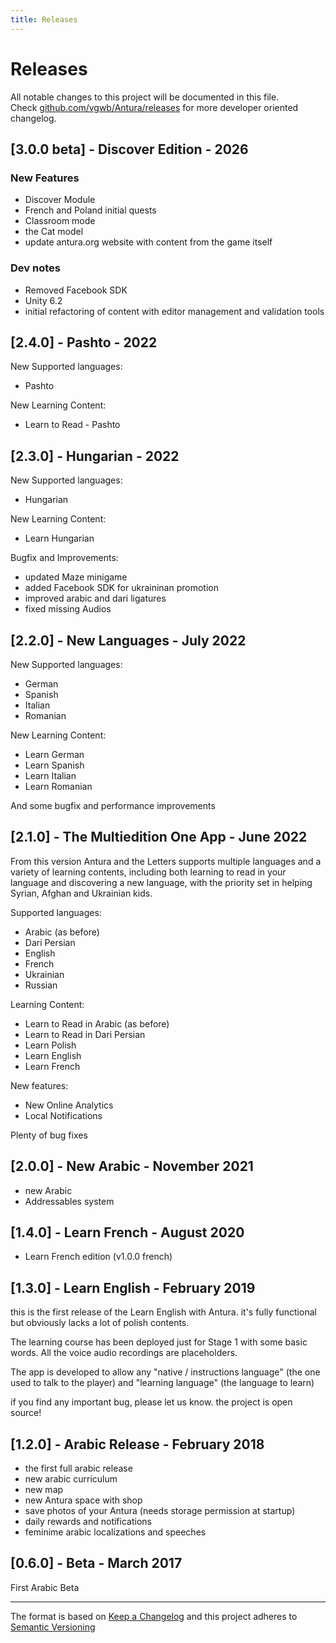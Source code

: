```yaml
---
title: Releases
---
```

# Releases
All notable changes to this project will be documented in this file.  
Check [github.com/vgwb/Antura/releases](https://github.com/vgwb/Antura/releases) for more developer oriented changelog.

## [3.0.0 beta] - Discover Edition - 2026

### New Features

- Discover Module
- French and Poland initial quests
- Classroom mode
- the Cat model
- update antura.org website with content from the game itself

### Dev notes

- Removed Facebook SDK
- Unity 6.2
- initial refactoring of content with editor management and validation tools

## [2.4.0] - Pashto - 2022
New Supported languages:

- Pashto

New Learning Content:

- Learn to Read - Pashto

## [2.3.0] - Hungarian - 2022
New Supported languages:

- Hungarian

New Learning Content:

- Learn Hungarian

Bugfix and Improvements:

- updated Maze minigame
- added Facebook SDK for ukraininan promotion
- improved arabic and dari ligatures
- fixed missing Audios

## [2.2.0] - New Languages - July 2022
New Supported languages:

- German
- Spanish
- Italian
- Romanian

New Learning Content:

- Learn German
- Learn Spanish
- Learn Italian
- Learn Romanian

And some bugfix and performance improvements

## [2.1.0] - The Multiedition One App - June 2022
From this version Antura and the Letters supports multiple languages and a variety of learning contents, including both learning to read in your language and discovering a new language, with the priority set in helping Syrian, Afghan and Ukrainian kids.

Supported languages:

- Arabic (as before)
- Dari Persian
- English
- French
- Ukrainian
- Russian

Learning Content:

- Learn to Read in Arabic (as before)
- Learn to Read in Dari Persian 
- Learn Polish
- Learn English
- Learn French

New features:

- New Online Analytics
- Local Notifications

Plenty of bug fixes

## [2.0.0] - New Arabic - November 2021
- new Arabic
- Addressables system

## [1.4.0] - Learn French - August 2020
- Learn French edition (v1.0.0 french)

## [1.3.0] - Learn English - February 2019
this is the first release of the Learn English with Antura.
it's fully functional but obviously lacks a lot of polish contents.

The learning course has been deployed just for Stage 1 with some basic words.
All the voice audio recordings are placeholders.

The app is developed to allow any "native / instructions language" (the one used to talk to the player) and "learning language" (the language to learn)

if you find any important bug, please let us know. the project is open source!

## [1.2.0] - Arabic Release - February 2018
- the first full arabic release
- new arabic curriculum
- new map
- new Antura space with shop
- save photos of your Antura (needs storage permission at startup)
- daily rewards and notifications
- feminime arabic localizations and speeches


## [0.6.0] - Beta - March 2017
First Arabic Beta

---

The format is based on [Keep a Changelog](http://keepachangelog.com/en/1.0.0/)
and this project adheres to [Semantic Versioning](http://semver.org/spec/v2.0.0.html)
